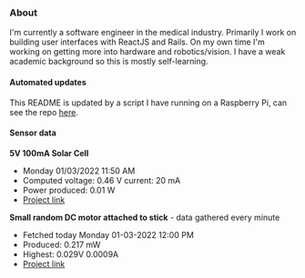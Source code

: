 ### About
I'm currently a software engineer in the medical industry. Primarily I work on building user interfaces with ReactJS and Rails. On my own time I'm working on getting more into hardware and robotics/vision. I have a weak academic background so this is mostly self-learning.

#### Automated updates
This README is updated by a script I have running on a Raspberry Pi, can see the repo [here](https://github.com/jdc-cunningham/raspi-git-repo-updater).

#### Sensor data
**5V 100mA Solar Cell**
- Monday 01/03/2022 11:50 AM
- Computed voltage: 0.46 V current: 20 mA
- Power produced: 0.01 W
- [Project link](https://github.com/jdc-cunningham/raspisolarplotter)

**Small random DC motor attached to stick** - data gathered every minute
- Fetched today Monday 01-03-2022 12:00 PM
- Produced: 0.217 mW
- Highest: 0.029V 0.0009A
- [Project link](https://github.com/jdc-cunningham/turbine-raspi)